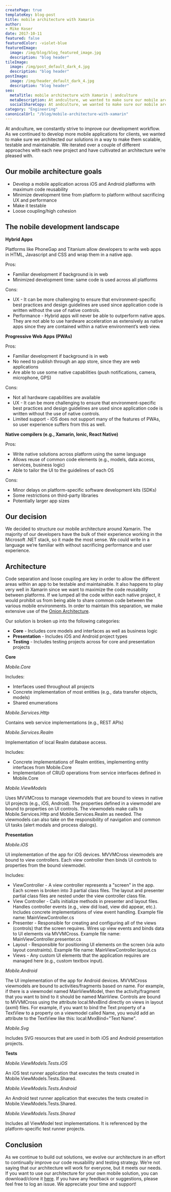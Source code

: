 ```yaml
---
createPage: true
templateKey: blog-post
title: mobile architecture with Xamarin
author:
- Mike Koser
date: 2017-10-11
featured: false
featuredColor: -violet-blue
featuredImage:
  image: /img/blog/blog_featured_image.jpg
  description: "blog header"
tileImage:
  image: /img/post_default_dark_4.jpg
  description: "blog header"
postImage:
  image: /img/header_default_dark_4.jpg
  description: "blog header"
seo:
  metaTitle: mobile architecture with Xamarin | andculture
  metaDescription: At andculture, we wanted to make sure our mobile architecture was scalable, testable and maintainable. We decided to go with Xamarin.
  socialShareCopy: At andculture, we wanted to make sure our mobile architecture was scalable, testable and maintainable. We decided to go with Xamarin.
category: "Engineering"
canonicalUrl: "/blog/mobile-architecture-with-xamarin"
---
```

At andculture, we constantly strive to improve our development workflow. As we continued to develop more mobile applications for clients, we wanted to make sure we architected our solutions in a way to make them scalable, testable and maintainable. We iterated over a couple of different approaches with each new project and have cultivated an architecture we’re pleased with.

## Our mobile architecture goals
* Develop a mobile application across iOS and Android platforms with maximum code reusability
* Minimize development time from platform to platform without sacrificing UX and performance
* Make it testable
* Loose coupling/high cohesion

## The nobile development landscape

**Hybrid Apps**

Platforms like PhoneGap and Titanium allow developers to write web apps in HTML, Javascript and CSS and wrap them in a native app.

Pros:

* Familiar development if background is in web
* Minimized development time: same code is used across all platforms

Cons:

* UX - It can be more challenging to ensure that environment-specific best practices and design guidelines are used since application code is written without the use of native controls.
* Performance - Hybrid apps will never be able to outperform native apps. They are not able to use hardware acceleration as extensively as native apps since they are contained within a native environment’s web view.

**Progressive Web Apps (PWAs)**

Pros:

* Familiar development if background is in web
* No need to publish through an app store, since they are web applications
* Are able to use some native capabilities (push notifications, camera, microphone, GPS)

Cons:

* Not all hardware capabilities are available
* UX - It can be more challenging to ensure that environment-specific best practices and design guidelines are used since application code is written without the use of native controls.
* Limited support - iOS does not support many of the features of PWAs, so user experience suffers from this as well.

**Native compilers (e.g., Xamarin, Ionic, React Native)**

Pros:

* Write native solutions across platform using the same language
* Allows reuse of common code elements (e.g., models, data access, services, business logic)
* Able to tailor the UI to the guidelines of each OS

Cons:

* Minor delays on platform-specific software development kits (SDKs)
* Some restrictions on third-party libraries
* Potentially larger app sizes

## Our decision

We decided to structure our mobile architecture around Xamarin. The majority of our developers have the bulk of their experience working in the Microsoft .NET stack, so it made the most sense. We could write in a language we’re familiar with without sacrificing performance and user experience.

## Architecture

Code separation and loose coupling are key in order to allow the different areas within an app to be testable and maintainable. It also happens to play very well in Xamarin since we want to maximize the code reusability between platforms. If we lumped all the code within each native project, it would prohibit us from being able to share common code between the various mobile environments. In order to maintain this separation, we make extensive use of the [Onion Architecture](http://jeffreypalermo.com/blog/the-onion-architecture-part-1/).

Our solution is broken up into the following categories:

* **Core** - Includes core models and interfaces as well as business logic
* **Presentation** - Includes iOS and Android project types
* **Testing** - Includes testing projects across for core and presentation projects

**Core**

*Mobile.Core*

Includes:

* Interfaces used throughout all projects
* Concrete implementation of most entities (e.g., data transfer objects, models)
* Shared enumerations

*Mobile.Services.Http*

Contains web service implementations (e.g., REST APIs)

*Mobile.Services.Realm*

Implementation of local Realm database access.

Includes:

* Concrete implementations of Realm entities, implementing entity interfaces from Mobile.Core
* Implementation of CRUD operations from service interfaces defined in Mobile.Core

*Mobile.ViewModels*

Uses MVVMCross to manage viewmodels that are bound to views in native UI projects (e.g., iOS, Android). The properties defined in a viewmodel are bound to properties on UI controls. The viewmodels make calls to Mobile.Services.Http and Mobile.Services.Realm as needed. The viewmodels can also take on the responsibility of navigation and common UI tasks (alert modals and process dialogs).

**Presentation**

*Mobile.iOS*

UI implementation of the app for iOS devices. MVVMCross viewmodels are bound to view controllers. Each view controller then binds UI controls to properties from the bound viewmodel.

Includes:

* ViewController - A view controller represents a "screen" in the app. Each screen is broken into 3 partial class files. The layout and presenter partial class files are nested under the view controller class file.
* View Controller - Calls initialize methods in presenter and layout files. Handles controller events (e.g., view did load, view did appear, etc.). Includes concrete implementations of view event handling. Example file name: MainViewController.cs
* Presenter - Responsible for creating and configuring all of the views (controls) that the screen requires. Wires up view events and binds data to UI elements via MVVMCross. Example file name: MainViewController.presenter.cs
* Layout - Responsible for positioning UI elements on the screen (via auto layout constraints). Example file name: MainViewController.layout.cs
* Views - Any custom UI elements that the application requires are managed here (e.g., custom textbox input).

*Mobile.Android*

The UI implementation of the app for Android devices. MVVMCross viewmodels are bound to activities/fragments based on name. For example, if there is a viewmodel named MainViewModel, then the activity/fragment that you want to bind to it should be named MainView. Controls are bound to MVVMCross using the attribute local:MvxBind directly on views in layout (axml) files. For example, if you want to bind the Text property of a TextView to a property on a viewmodel called Name, you would add an attribute to the TextView like this: local:MvxBind="Text Name".

*Mobile.Svg*

Includes SVG resources that are used in both iOS and Android presentation projects.

**Tests**

*Mobile.ViewModels.Tests.iOS*

An iOS test runner application that executes the tests created in Mobile.ViewModels.Tests.Shared.

*Mobile.ViewModels.Tests.Android*

An Android test runner application that executes the tests created in Mobile.ViewModels.Tests.Shared.

*Mobile.ViewModels.Tests.Shared*

Includes all ViewModel test implementations. It is referenced by the platform-specific test runner projects.

## Conclusion
As we continue to build out solutions, we evolve our architecture in an effort to continually improve our code reusability and testing strategy. We’re not saying that our architecture will work for everyone, but it meets our needs. If you want to use our architecture for your own mobile solution, you can download/clone it [here](https://github.com/AndcultureCode/Xamarin-Architecture). If you have any feedback or suggestions, please feel free to log an issue. We appreciate your time and support!
